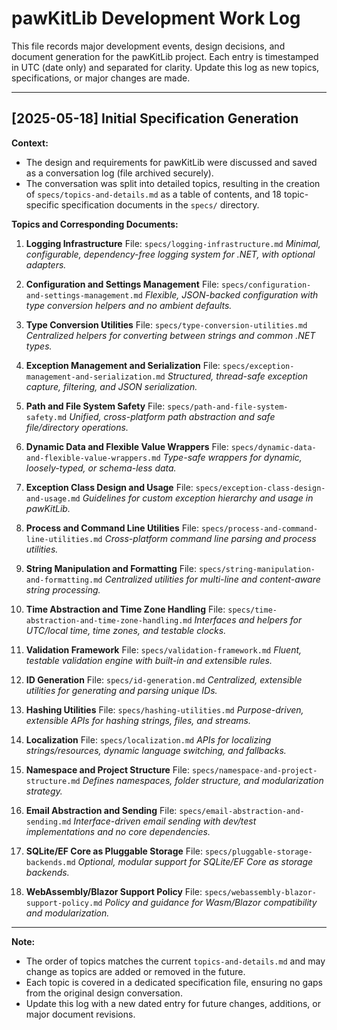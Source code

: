 # pawKitLib Development Work Log

This file records major development events, design decisions, and document generation for the pawKitLib project. Each entry is timestamped in UTC (date only) and separated for clarity. Update this log as new topics, specifications, or major changes are made.

---

## [2025-05-18] Initial Specification Generation

**Context:**
- The design and requirements for pawKitLib were discussed and saved as a conversation log (file archived securely).
- The conversation was split into detailed topics, resulting in the creation of `specs/topics-and-details.md` as a table of contents, and 18 topic-specific specification documents in the `specs/` directory.

**Topics and Corresponding Documents:**

1. **Logging Infrastructure**
   File: `specs/logging-infrastructure.md`
   _Minimal, configurable, dependency-free logging system for .NET, with optional adapters._

2. **Configuration and Settings Management**
   File: `specs/configuration-and-settings-management.md`
   _Flexible, JSON-backed configuration with type conversion helpers and no ambient defaults._

3. **Type Conversion Utilities**
   File: `specs/type-conversion-utilities.md`
   _Centralized helpers for converting between strings and common .NET types._

4. **Exception Management and Serialization**
   File: `specs/exception-management-and-serialization.md`
   _Structured, thread-safe exception capture, filtering, and JSON serialization._

5. **Path and File System Safety**
   File: `specs/path-and-file-system-safety.md`
   _Unified, cross-platform path abstraction and safe file/directory operations._

6. **Dynamic Data and Flexible Value Wrappers**
   File: `specs/dynamic-data-and-flexible-value-wrappers.md`
   _Type-safe wrappers for dynamic, loosely-typed, or schema-less data._

7. **Exception Class Design and Usage**
   File: `specs/exception-class-design-and-usage.md`
   _Guidelines for custom exception hierarchy and usage in pawKitLib._

8. **Process and Command Line Utilities**
   File: `specs/process-and-command-line-utilities.md`
   _Cross-platform command line parsing and process utilities._

9. **String Manipulation and Formatting**
   File: `specs/string-manipulation-and-formatting.md`
   _Centralized utilities for multi-line and content-aware string processing._

10. **Time Abstraction and Time Zone Handling**
    File: `specs/time-abstraction-and-time-zone-handling.md`
    _Interfaces and helpers for UTC/local time, time zones, and testable clocks._

11. **Validation Framework**
    File: `specs/validation-framework.md`
    _Fluent, testable validation engine with built-in and extensible rules._

12. **ID Generation**
    File: `specs/id-generation.md`
    _Centralized, extensible utilities for generating and parsing unique IDs._

13. **Hashing Utilities**
    File: `specs/hashing-utilities.md`
    _Purpose-driven, extensible APIs for hashing strings, files, and streams._

14. **Localization**
    File: `specs/localization.md`
    _APIs for localizing strings/resources, dynamic language switching, and fallbacks._

15. **Namespace and Project Structure**
    File: `specs/namespace-and-project-structure.md`
    _Defines namespaces, folder structure, and modularization strategy._

16. **Email Abstraction and Sending**
    File: `specs/email-abstraction-and-sending.md`
    _Interface-driven email sending with dev/test implementations and no core dependencies._

17. **SQLite/EF Core as Pluggable Storage**
    File: `specs/pluggable-storage-backends.md`
    _Optional, modular support for SQLite/EF Core as storage backends._

18. **WebAssembly/Blazor Support Policy**
    File: `specs/webassembly-blazor-support-policy.md`
    _Policy and guidance for Wasm/Blazor compatibility and modularization._

---

**Note:**
- The order of topics matches the current `topics-and-details.md` and may change as topics are added or removed in the future.
- Each topic is covered in a dedicated specification file, ensuring no gaps from the original design conversation.
- Update this log with a new dated entry for future changes, additions, or major document revisions.
